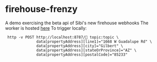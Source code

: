 # firehouse-frenzy

A demo exercising the beta api of Sibi's new firehouse webhooks
The worker is hosted [here](https://firehouse-frenzy.sibi.workers.dev)
To trigger locally:

```
 http -v POST http://localhost:8787/🐴 topic:topic \
              data[propertyAddress][line1]="1668 W Guadalupe Rd" \
              data[propertyAddress][city]="Gilbert" \
              data[propertyAddress][stateOrProvince]="AZ" \
              data[propertyAddress][postalCode]="85233"
```
